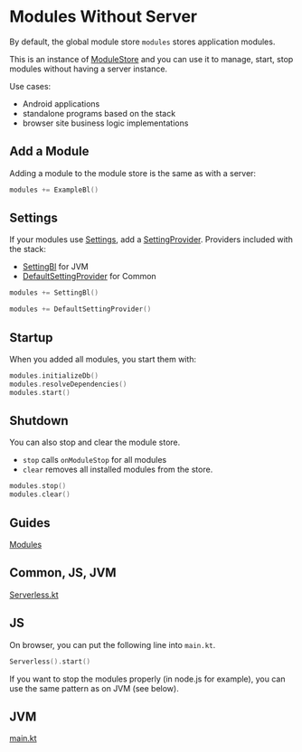# Modules Without Server

By default, the global module store `modules` stores application modules.

This is an instance of [ModuleStore](/core/core/src/commonMain/kotlin/zakadabar/stack/module/ModuleStore.kt)
and you can use it to manage, start, stop modules without having a server instance.

Use cases:

- Android applications
- standalone programs based on the stack
- browser site business logic implementations

## Add a Module

Adding a module to the module store is the same as with a server:

```kotlin
modules += ExampleBl()
```

## Settings

If your modules use [Settings](/doc/guides/backend/Settings.md), add a
[SettingProvider](/core/core/src/commonMain/kotlin/zakadabar/stack/setting/SettingProvider.kt). Providers 
included with the stack:

- [SettingBl](/core/core/src/jvmMain/kotlin/zakadabar/stack/backend/setting/SettingBl.kt) for JVM
- [DefaultSettingProvider](/core/core/src/commonMain/kotlin/zakadabar/stack/setting/DefaultSettingProvider.kt) for Common

```kotlin
modules += SettingBl()
```

```kotlin
modules += DefaultSettingProvider()
```

## Startup

When you added all modules, you start them with:

```kotlin
modules.initializeDb()
modules.resolveDependencies()
modules.start()
```

## Shutdown

You can also stop and clear the module store. 

- `stop` calls `onModuleStop` for all modules
- `clear` removes all installed modules from the store.

```kotlin
modules.stop()
modules.clear()
```

## Guides

[Modules](/doc/guides/common/Modules.md)

## Common, JS, JVM

[Serverless.kt](/cookbook/src/commonMain/kotlin/zakadabar/cookbook/module/serverless/Serverless.kt)

## JS

On browser, you can put the following line into `main.kt`.

```kotlin
Serverless().start()
```

If you want to stop the modules properly (in node.js for example), you can use the 
same pattern as on JVM (see below).

## JVM

[main.kt](/cookbook/src/jvmMain/kotlin/zakadabar/cookbook/module/serverless/main.kt)
